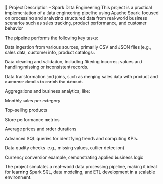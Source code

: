 🔧 Project Description – Spark Data Engineering
This project is a practical implementation of a data engineering pipeline using Apache Spark, focused on processing and analyzing structured data from real-world business scenarios such as sales tracking, product performance, and customer behavior.

The pipeline performs the following key tasks:

Data ingestion from various sources, primarily CSV and JSON files (e.g., sales data, customer info, product catalogs).

Data cleaning and validation, including filtering incorrect values and handling missing or inconsistent records.

Data transformation and joins, such as merging sales data with product and customer details to enrich the dataset.

Aggregations and business analytics, like:

Monthly sales per category

Top-selling products

Store performance metrics

Average prices and order durations

Advanced SQL queries for identifying trends and computing KPIs.

Data quality checks (e.g., missing values, outlier detection)

Currency conversion example, demonstrating applied business logic

The project simulates a real-world data processing pipeline, making it ideal for learning Spark SQL, data modeling, and ETL development in a scalable environment.
